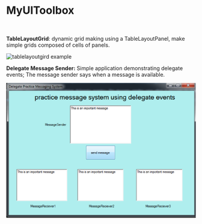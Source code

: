 ﻿# MyUIToolbox
<br>

**TableLayoutGrid**: dynamic grid making using a TableLayoutPanel, make simple grids composed of cells of panels.

![tablelayoutgird example](https://github.com/LukeAnderson/MyUIToolbox/raw/master/Resources/tablelayoutgird.png)

**Delegate Message Sender:** Simple application demonstrating delegate events; The message sender says when a message is available.

![delegateMessageSender example](https://github.com/LukeAnderson/MyUIToolbox/raw/master/Resources/delegateMessageSender.png)

